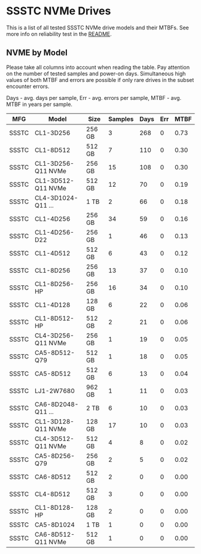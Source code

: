 SSSTC NVMe Drives
=================

This is a list of all tested SSSTC NVMe drive models and their MTBFs. See more
info on reliability test in the [README](https://github.com/linuxhw/SMART).

NVME by Model
------------

Please take all columns into account when reading the table. Pay attention on the
number of tested samples and power-on days. Simultaneous high values of both MTBF
and errors are possible if only rare drives in the subset encounter errors.

Days - avg. days per sample,
Err  - avg. errors per sample,
MTBF - avg. MTBF in years per sample.

| MFG       | Model              | Size   | Samples | Days  | Err   | MTBF |
|-----------|--------------------|--------|---------|-------|-------|------|
| SSSTC     | CL1-3D256          | 256 GB | 3       | 268   | 0     | 0.73   |
| SSSTC     | CL1-8D512          | 512 GB | 7       | 110   | 0     | 0.30   |
| SSSTC     | CL1-3D256-Q11 NVMe | 256 GB | 15      | 108   | 0     | 0.30   |
| SSSTC     | CL1-3D512-Q11 NVMe | 512 GB | 12      | 70    | 0     | 0.19   |
| SSSTC     | CL4-3D1024-Q11 ... | 1 TB   | 2       | 66    | 0     | 0.18   |
| SSSTC     | CL1-4D256          | 256 GB | 34      | 59    | 0     | 0.16   |
| SSSTC     | CL1-4D256-D22      | 256 GB | 1       | 46    | 0     | 0.13   |
| SSSTC     | CL1-4D512          | 512 GB | 6       | 43    | 0     | 0.12   |
| SSSTC     | CL1-8D256          | 256 GB | 13      | 37    | 0     | 0.10   |
| SSSTC     | CL1-8D256-HP       | 256 GB | 16      | 34    | 0     | 0.10   |
| SSSTC     | CL1-4D128          | 128 GB | 6       | 22    | 0     | 0.06   |
| SSSTC     | CL1-8D512-HP       | 512 GB | 2       | 21    | 0     | 0.06   |
| SSSTC     | CL4-3D256-Q11 NVMe | 256 GB | 1       | 19    | 0     | 0.05   |
| SSSTC     | CA5-8D512-Q79      | 512 GB | 1       | 18    | 0     | 0.05   |
| SSSTC     | CA5-8D512          | 512 GB | 6       | 13    | 0     | 0.04   |
| SSSTC     | LJ1-2W7680         | 962 GB | 1       | 11    | 0     | 0.03   |
| SSSTC     | CA6-8D2048-Q11 ... | 2 TB   | 6       | 10    | 0     | 0.03   |
| SSSTC     | CL1-3D128-Q11 NVMe | 128 GB | 17      | 10    | 0     | 0.03   |
| SSSTC     | CL4-3D512-Q11 NVMe | 512 GB | 4       | 8     | 0     | 0.02   |
| SSSTC     | CA5-8D256-Q79      | 256 GB | 2       | 5     | 0     | 0.02   |
| SSSTC     | CA6-8D512          | 512 GB | 2       | 0     | 0     | 0.00   |
| SSSTC     | CL4-8D512          | 512 GB | 3       | 0     | 0     | 0.00   |
| SSSTC     | CL1-8D128-HP       | 128 GB | 2       | 0     | 0     | 0.00   |
| SSSTC     | CA5-8D1024         | 1 TB   | 1       | 0     | 0     | 0.00   |
| SSSTC     | CA6-8D512-Q11 NVMe | 512 GB | 1       | 0     | 0     | 0.00   |
